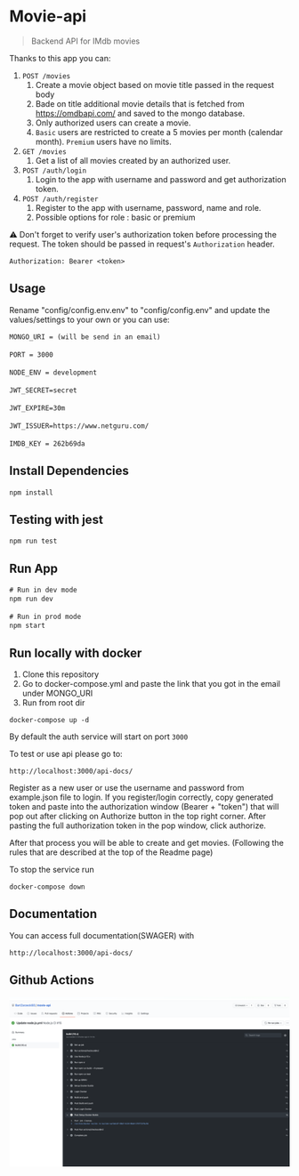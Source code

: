 # Movie-api

> Backend API for IMdb movies

Thanks to this app you can:

1. `POST /movies`
   1. Create a movie object based on movie title passed in the request body
   2. Bade on title additional movie details that is fetched from
      https://omdbapi.com/ and saved to the mongo database.
   3. Only authorized users can create a movie.
   4. `Basic` users are restricted to create a 5 movies per month (calendar
      month). `Premium` users have no limits.
2. `GET /movies`
   1. Get a list of all movies created by an authorized user.
3. `POST /auth/login`
   1. Login to the app with username and password and get authorization token.
4. `POST /auth/register`
   1. Register to the app with username, password, name and role.
   2. Possible options for role : basic or premium

⚠️ Don't forget to verify user's authorization token before processing the
request. The token should be passed in request's `Authorization` header.

```
Authorization: Bearer <token>
```

## Usage

Rename "config/config.env.env" to "config/config.env" and update the values/settings to your own or you can use:

```
MONGO_URI = (will be send in an email)

PORT = 3000

NODE_ENV = development

JWT_SECRET=secret

JWT_EXPIRE=30m

JWT_ISSUER=https://www.netguru.com/

IMDB_KEY = 262b69da
```

## Install Dependencies

```
npm install
```

## Testing with jest

```
npm run test
```

## Run App

```
# Run in dev mode
npm run dev

# Run in prod mode
npm start
```

## Run locally with docker

1. Clone this repository
2. Go to docker-compose.yml and paste the link that you got in the email under MONGO_URI
3. Run from root dir

```
docker-compose up -d
```

By default the auth service will start on port `3000`

To test or use api please go to:

```
http://localhost:3000/api-docs/

```

Register as a new user or use the username and password from example.json file to login.
If you register/login correctly, copy generated token and paste into the authorization window (Bearer + "token") that will pop out after clicking on Authorize button in the top right corner. After pasting the full authorization token in the pop window, click authorize.

After that process you will be able to create and get movies. (Following the rules that are described at the top of the Readme page)

To stop the service run

```
docker-compose down
```

## Documentation

You can access full documentation(SWAGER) with

```
http://localhost:3000/api-docs/

```

## Github Actions

![](images/success.png)
